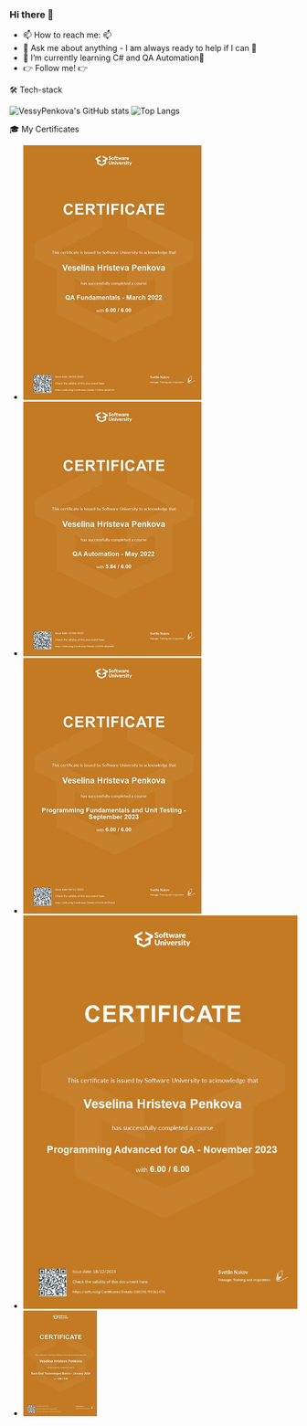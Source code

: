 ### Hi there 👋

- 📫 How to reach me: 📫 
- 💬 Ask me about anything - I am always ready to help if I can 💯
- 🌱  I’m currently learning C# and QA Automation🌱
- 👉 Follow me! 👉

🛠 Tech-stack

![VessyPenkova's GitHub stats](https://github-readme-stats.vercel.app/api?username=VessyPenkova&show_icons=true&theme=transparent)   ![Top Langs](https://github-readme-stats.vercel.app/api/top-langs/?username=VessyPenkova&layout=compact&theme=transparent)




🎓 My Certificates

- ![alt text](https://github.com/VessyPenkova/Sertificates/blob/main/QAFundMarch2022Cert.jpg?raw=true)
- ![alt text](https://github.com/VessyPenkova/Sertificates/blob/main/QAAutomMay2022Cert.jpg?raw=true)
- ![alt text](https://github.com/VessyPenkova/Sertificates/blob/main/ProgrammingFundamentalsandUnitTestingSeptember2023Certificate.jpg?raw=true)
- ![alt text](https://github.com/VessyPenkova/Sertificates/blob/main/ProgrammingAdvancedforQANovember2023Certificate.jpeg?raw=true)
- ![alt text](https://github.com/VessyPenkova/Sertificates/blob/main/BackEndTechnologiesBasicsJanuary2024Certificate.jpg?raw=true)

